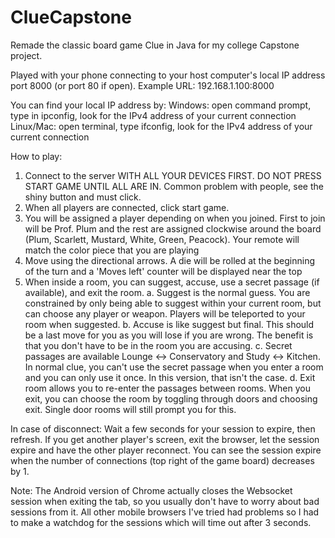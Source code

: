 # ClueCapstone
Remade the classic board game Clue in Java for my college Capstone project. 

Played with your phone connecting to your host computer's local IP address port 8000 (or port 80 if open). 
Example URL: 192.168.1.100:8000

You can find your local IP address by:
Windows: open command prompt, type in ipconfig, look for the IPv4 address of your current connection
Linux/Mac: open terminal, type ifconfig, look for the IPv4 address of your current connection

How to play:
1. Connect to the server WITH ALL YOUR DEVICES FIRST. DO NOT PRESS START GAME UNTIL ALL ARE IN. Common problem with people, see the shiny button and must click.
2. When all players are connected, click start game. 
3. You will be assigned a player depending on when you joined. First to join will be Prof. Plum and the rest are assigned clockwise around the board (Plum, Scarlett, Mustard, White, Green, Peacock). Your remote will match the color piece that you are playing
4. Move using the directional arrows. A die will be rolled at the beginning of the turn and a 'Moves left' counter will be displayed near the top
5. When inside a room, you can suggest, accuse, use a secret passage (if available), and exit the room.
 a. Suggest is the normal guess. You are constrained by only being able to suggest within your current room, but can choose any player or weapon. Players will be teleported to your room when suggested.
 b. Accuse is like suggest but final. This should be a last move for you as you will lose if you are wrong. The benefit is that you don't have to be in the room you are accusing.
 c. Secret passages are available Lounge <-> Conservatory and Study <-> Kitchen. In normal clue, you can't use the secret passage when you enter a room and you can only use it once. In this version, that isn't the case.
 d. Exit room allows you to re-enter the passages between rooms. When you exit, you can choose the room by toggling through doors and choosing exit. Single door rooms will still prompt you for this.

In case of disconnect:
Wait a few seconds for your session to expire, then refresh. If you get another player's screen, exit the browser, let the session expire and have the other player reconnect.
You can see the session expire when the number of connections (top right of the game board) decreases by 1.

Note: The Android version of Chrome actually closes the Websocket session when exiting the tab, so you usually don't have to worry about bad sessions from it. All other mobile browsers I've tried had problems so I had to make a watchdog for the sessions which will time out after 3 seconds.
